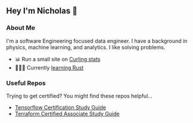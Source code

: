 ## Hey I'm Nicholas 👋


### About Me
I'm a software Engineering focused data engineer. I have a background in physics, machine learning, and analytics. I like solving problems.

- 📊 Run a small site on [Curling stats](https://www.curlstats.com/)
- 🧑🏼‍🎓 Currently [learning Rust](https://github.com/kolasniwash/advent-of-code/tree/main/rust/aoc2015)

### Useful Repos
Trying to get certified? You might find these repos helpful...
- [Tensorflow Certification Study Guide](https://github.com/kolasniwash/tensorflow-certification-study-guide)
- [Terraform Certified Associate Study Guide](https://github.com/kolasniwash/terraform-associate-certification-study-guide)
